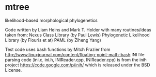 # mtree

likelihood-based morphological phylogenetics

Code written by Liam Heins and Mark T. Holder
with many routines/ideas taken from:
    Nexus Class Library (by Paul Lewis)
    Phylogenetic Likelihood Library (by Flouris et at)
    PAML (by Ziheng Yang)

Test code uses bash functions by Mitch Frazier from
    http://www.linuxjournal.com/content/floating-point-math-bash
INI file parsing code (ini.c, ini.h, INIReader.cpp, INIReader.cpp)
    is from the inih project https://code.google.com/p/inih/ which
    is released under the BSD License.
